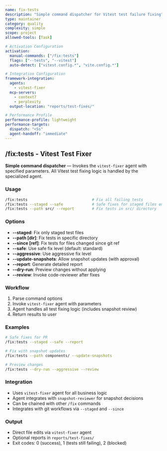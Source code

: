 ```yaml
---
name: fix-tests
description: "Simple command dispatcher for Vitest test failure fixing"
type: maintainer
category: quality
complexity: simple
scope: project
allowed-tools: [Task]

# Activation Configuration
activation:
  manual-commands: ["/fix:tests"]
  flags: ["--tests", "--vitest"]
  auto-detect: ["vitest.config.*", "vite.config.*"]

# Integration Configuration
framework-integration:
  agents:
    - vitest-fixer
  mcp-servers:
    - context7
    - perplexity
  output-location: "reports/test-fixes/"

# Performance Profile
performance-profile: lightweight
performance-targets:
  dispatch: "<5s"
  agent-handoff: "immediate"
---
```


## /fix:tests - Vitest Test Fixer

**Simple command dispatcher** — Invokes the `vitest-fixer` agent with specified parameters. All Vitest test fixing logic is handled by the specialized agent.

### Usage

```bash
/fix:tests                             # Fix all failing tests
/fix:tests --staged --safe             # Safe fixes for staged files only
/fix:tests --path src/ --report        # Fix tests in src/ directory
```

### Options

- **--staged**: Fix only staged test files
- **--path [dir]**: Fix tests in specific directory
- **--since [ref]**: Fix tests for files changed since git ref
- **--safe**: Use safe fix level (default: standard)
- **--aggressive**: Use aggressive fix level
- **--update-snapshots**: Allow snapshot updates (with approval)
- **--report**: Generate detailed report
- **--dry-run**: Preview changes without applying
- **--review**: Invoke code-reviewer after fixes

### Workflow

1. Parse command options
2. Invoke `vitest-fixer` agent with parameters
3. Agent handles all test fixing logic (includes snapshot review)
4. Return results to user

### Examples

```bash
# Safe fixes for PR
/fix:tests --staged --safe --report

# Fix with snapshot updates
/fix:tests --path components/ --update-snapshots

# Preview changes
/fix:tests --dry-run --aggressive --review
```

### Integration

- Uses `vitest-fixer` agent for all business logic
- Agent integrates with `snapshot-reviewer` for snapshot decisions
- Can be chained with other `/fix` commands
- Integrates with git workflows via `--staged` and `--since`

### Output

- Direct file edits via `vitest-fixer` agent
- Optional reports in `reports/test-fixes/`
- Exit codes: 0 (success), 1 (tests still failing), 2 (blocked)
